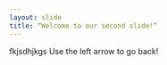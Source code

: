 ```yaml
---
layout: slide
title: “Welcome to our second slide!”
---
```

fkjsdhjkgs
Use the left arrow to go back!
